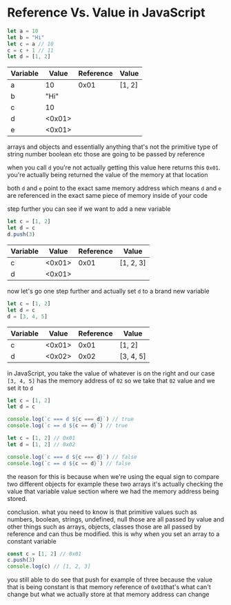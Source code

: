 # Reference Vs. Value in JavaScript

```javascript
let a = 10
let b = "Hi"
let c = a // 10
c = c + 1 // 11
let d = [1, 2]
```

| Variable | Value  | Reference | Value  |
| -------- | ------ | --------- | ------ |
| a        | 10     | 0x01      | [1, 2] |
| b        | "Hi"   |           |        |
| c        | 10     |           |        |
| d        | <0x01> |           |        |
| e        | <0x01> |           |        |

arrays and objects and essentially anything that's not the primitive type of string number boolean etc those are going to be passed by reference

when you call `d` you're not actually getting this value here returns this `0x01`. you're actually being returned the value of the memory at that location

both `d` and `e` point to the exact same memory address which means `d` and `e` are referenced in the exact same piece of memory inside of your code



step further you can see if we want to add a new variable

```javascript
let c = [1, 2]
let d = c
d.push(3)
```

| Variable | Value  | Reference | Value     |
| -------- | ------ | --------- | --------- |
| c        | <0x01> | 0x01      | [1, 2, 3] |
| d        | <0x01> |           |           |



now let's go one step further and actually set `d` to a brand new variable

```javascript
let c = [1, 2]
let d = c
d = [3, 4, 5]
```

| Variable | Value  | Reference | Value     |
| -------- | ------ | --------- | --------- |
| c        | <0x01> | 0x01      | [1, 2]    |
| d        | <0x02> | 0x02      | [3, 4, 5] |

in JavaScript, you take the value of whatever is on the right and our case `[3, 4, 5]` has the memory address of `02` so we take that `02` value and we set it to `d`



```javascript
let c = [1, 2]
let d = c

console.log(`c === d ${c === d}`) // true
console.log(`c == d ${c == d}`) // true

let c = [1, 2] // 0x01
let d = [1, 2] // 0x02

console.log(`c === d ${c === d}`) // false
console.log(`c == d ${c == d}`) // false
```

the reason for this is because when we're using the equal sign to compare two different objects for example these two arrays it's actually checking the value that variable value section where we had the memory address being stored.



conclusion. what you need to know is that primitive values such as numbers, boolean, strings, undefined, null those are all passed by value and other things such as arrays, objects, classes those are all passed by reference and can thus be modified. this is why when you set an array to a constant variable

```javascript
const c = [1, 2] // 0x01
c.push(3)
console.log(c) // [1, 2, 3]
```

you still able to do see that push for example of three because the value that is being constant is that memory reference of `0x01`that's what can't change but what we actually store at that memory address can change